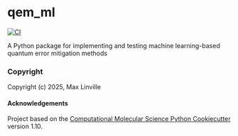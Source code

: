 qem_ml
==============================
[//]: # (Badges)
[![CI](https://github.com/MaxLinville/qem_ml/actions/workflows/CI.yaml/badge.svg)](https://github.com/MaxLinville/qem_ml/actions/workflows/CI.yaml)

A Python package for implementing and testing machine learning-based quantum error mitigation methods

### Copyright

Copyright (c) 2025, Max Linville


#### Acknowledgements
 
Project based on the 
[Computational Molecular Science Python Cookiecutter](https://github.com/molssi/cookiecutter-cms) version 1.10.
